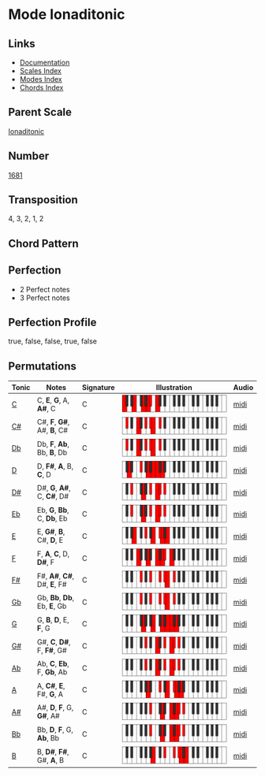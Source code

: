 # Mode Ionaditonic

## Links

- [Documentation](README.md)
- [Scales Index](Scales.md)
- [Modes Index](Modes.md)
- [Chords Index](Chords.md)

## Parent Scale

[Ionaditonic](ScaleIonaditonic.md)

## Number

[1681](https://ianring.com/musictheory/scales/1681)

## Transposition

4, 3, 2, 1, 2

## Chord Pattern



## Perfection

- 2 Perfect notes
- 3 Perfect notes

## Perfection Profile

true, false, false, true, false

## Permutations

| Tonic | Notes | Signature | Illustration | Audio |
|-------|-------|-----------|--------------|-------|
| [C](ModeCNaturalIonaditonic.md) | C, **E**, **G**, A, **A#**, C | C | ![CNaturalIonaditonic](ModeCNaturalIonaditonic.png) | [midi](https://github.com/edipermadi/music/blob/main/docs/ModeCNaturalIonaditonic.mid?raw=true) |
| [C#](ModeCSharpIonaditonic.md) | C#, **F**, **G#**, A#, **B**, C# | C | ![CSharpIonaditonic](ModeCSharpIonaditonic.png) | [midi](https://github.com/edipermadi/music/blob/main/docs/ModeCSharpIonaditonic.mid?raw=true) |
| [Db](ModeDFlatIonaditonic.md) | Db, **F**, **Ab**, Bb, **B**, Db | C | ![DFlatIonaditonic](ModeDFlatIonaditonic.png) | [midi](https://github.com/edipermadi/music/blob/main/docs/ModeDFlatIonaditonic.mid?raw=true) |
| [D](ModeDNaturalIonaditonic.md) | D, **F#**, **A**, B, **C**, D | C | ![DNaturalIonaditonic](ModeDNaturalIonaditonic.png) | [midi](https://github.com/edipermadi/music/blob/main/docs/ModeDNaturalIonaditonic.mid?raw=true) |
| [D#](ModeDSharpIonaditonic.md) | D#, **G**, **A#**, C, **C#**, D# | C | ![DSharpIonaditonic](ModeDSharpIonaditonic.png) | [midi](https://github.com/edipermadi/music/blob/main/docs/ModeDSharpIonaditonic.mid?raw=true) |
| [Eb](ModeEFlatIonaditonic.md) | Eb, **G**, **Bb**, C, **Db**, Eb | C | ![EFlatIonaditonic](ModeEFlatIonaditonic.png) | [midi](https://github.com/edipermadi/music/blob/main/docs/ModeEFlatIonaditonic.mid?raw=true) |
| [E](ModeENaturalIonaditonic.md) | E, **G#**, **B**, C#, **D**, E | C | ![ENaturalIonaditonic](ModeENaturalIonaditonic.png) | [midi](https://github.com/edipermadi/music/blob/main/docs/ModeENaturalIonaditonic.mid?raw=true) |
| [F](ModeFNaturalIonaditonic.md) | F, **A**, **C**, D, **D#**, F | C | ![FNaturalIonaditonic](ModeFNaturalIonaditonic.png) | [midi](https://github.com/edipermadi/music/blob/main/docs/ModeFNaturalIonaditonic.mid?raw=true) |
| [F#](ModeFSharpIonaditonic.md) | F#, **A#**, **C#**, D#, **E**, F# | C | ![FSharpIonaditonic](ModeFSharpIonaditonic.png) | [midi](https://github.com/edipermadi/music/blob/main/docs/ModeFSharpIonaditonic.mid?raw=true) |
| [Gb](ModeGFlatIonaditonic.md) | Gb, **Bb**, **Db**, Eb, **E**, Gb | C | ![GFlatIonaditonic](ModeGFlatIonaditonic.png) | [midi](https://github.com/edipermadi/music/blob/main/docs/ModeGFlatIonaditonic.mid?raw=true) |
| [G](ModeGNaturalIonaditonic.md) | G, **B**, **D**, E, **F**, G | C | ![GNaturalIonaditonic](ModeGNaturalIonaditonic.png) | [midi](https://github.com/edipermadi/music/blob/main/docs/ModeGNaturalIonaditonic.mid?raw=true) |
| [G#](ModeGSharpIonaditonic.md) | G#, **C**, **D#**, F, **F#**, G# | C | ![GSharpIonaditonic](ModeGSharpIonaditonic.png) | [midi](https://github.com/edipermadi/music/blob/main/docs/ModeGSharpIonaditonic.mid?raw=true) |
| [Ab](ModeAFlatIonaditonic.md) | Ab, **C**, **Eb**, F, **Gb**, Ab | C | ![AFlatIonaditonic](ModeAFlatIonaditonic.png) | [midi](https://github.com/edipermadi/music/blob/main/docs/ModeAFlatIonaditonic.mid?raw=true) |
| [A](ModeANaturalIonaditonic.md) | A, **C#**, **E**, F#, **G**, A | C | ![ANaturalIonaditonic](ModeANaturalIonaditonic.png) | [midi](https://github.com/edipermadi/music/blob/main/docs/ModeANaturalIonaditonic.mid?raw=true) |
| [A#](ModeASharpIonaditonic.md) | A#, **D**, **F**, G, **G#**, A# | C | ![ASharpIonaditonic](ModeASharpIonaditonic.png) | [midi](https://github.com/edipermadi/music/blob/main/docs/ModeASharpIonaditonic.mid?raw=true) |
| [Bb](ModeBFlatIonaditonic.md) | Bb, **D**, **F**, G, **Ab**, Bb | C | ![BFlatIonaditonic](ModeBFlatIonaditonic.png) | [midi](https://github.com/edipermadi/music/blob/main/docs/ModeBFlatIonaditonic.mid?raw=true) |
| [B](ModeBNaturalIonaditonic.md) | B, **D#**, **F#**, G#, **A**, B | C | ![BNaturalIonaditonic](ModeBNaturalIonaditonic.png) | [midi](https://github.com/edipermadi/music/blob/main/docs/ModeBNaturalIonaditonic.mid?raw=true) |

